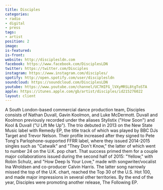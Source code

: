 ```yaml
---
title: Disciples
categories:
- radio
- digital
- press
tags:
- artist
position: 2
image:
is-featured:
is-front:
website: http://disciplesldn.com
facebook: https://www.facebook.com/DisciplesLDN
twitter: https://twitter.com/Disciples
instagram: https://www.instagram.com/disciples/
spotify: http://open.spotify.com/user/disciplesldn
soundcloud: https://soundcloud.com/DisciplesLDN
youtube: https://www.youtube.com/channel/UC7HIFG_lVXyMRSL8tgToSTA
apple: https://itunes.apple.com/gb/artist/disciples/id215276022
layout: client
---
```


A South London-based commercial dance production team, Disciples consists of Nathan Duvall, Gavin Koolmon, and Luke McDermott. Duvall and Koolmon previously recorded under the aliases Stylistix ("How Soon") and Kool & Duvall ("U Lift Me Up"). The trio debuted in 2013 on the New State Music label with Remedy EP, the title track of which was played by BBC DJs Target and Trevor Nelson. Their profile increased after they signed to Pete Tong's Parlophone-supported FFRR label, where they issued 2014-2015 singles such as "Catwalk" and "They Don't Know," the latter of which went to number 24 on the U.K. pop chart. That success primed them for a couple major collaborations issued during the second half of 2015: "Yellow," with Robin Schulz, and "How Deep Is Your Love," made with songwriter/vocalist Ina Wroldsen and co-producer Calvin Harris. The latter song narrowly missed the top of the U.K. chart, reached the Top 30 of the U.S. Hot 100, and made major impressions in several other territories. By the end of the year, Disciples were promoting another release, The Following EP.